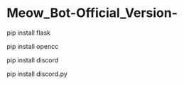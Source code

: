 # Meow_Bot-Official_Version-

pip install flask

pip install opencc

pip install discord

pip install discord.py
